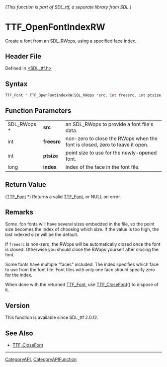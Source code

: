 ###### (This function is part of SDL_ttf, a separate library from SDL.)
# TTF_OpenFontIndexRW

Create a font from an SDL_RWops, using a specified face index.

## Header File

Defined in [<SDL_ttf.h>](https://github.com/libsdl-org/SDL_ttf/blob/SDL2/include/SDL_ttf.h)

## Syntax

```c
TTF_Font * TTF_OpenFontIndexRW(SDL_RWops *src, int freesrc, int ptsize, long index);
```

## Function Parameters

|             |             |                                                                             |
| ----------- | ----------- | --------------------------------------------------------------------------- |
| SDL_RWops * | **src**     | an SDL_RWops to provide a font file's data.                                 |
| int         | **freesrc** | non-zero to close the RWops when the font is closed, zero to leave it open. |
| int         | **ptsize**  | point size to use for the newly-opened font.                                |
| long        | **index**   | index of the face in the font file.                                         |

## Return Value

([TTF_Font](TTF_Font) *) Returns a valid [TTF_Font](TTF_Font), or NULL on
error.

## Remarks

Some .fon fonts will have several sizes embedded in the file, so the point
size becomes the index of choosing which size. If the value is too high,
the last indexed size will be the default.

If `freesrc` is non-zero, the RWops will be automatically closed once the
font is closed. Otherwise you should close the RWops yourself after closing
the font.

Some fonts have multiple "faces" included. The index specifies which face
to use from the font file. Font files with only one face should specify
zero for the index.

When done with the returned [TTF_Font](TTF_Font), use
[TTF_CloseFont](TTF_CloseFont)() to dispose of it.

## Version

This function is available since SDL_ttf 2.0.12.

## See Also

- [TTF_CloseFont](TTF_CloseFont)

----
[CategoryAPI](CategoryAPI), [CategoryAPIFunction](CategoryAPIFunction)

